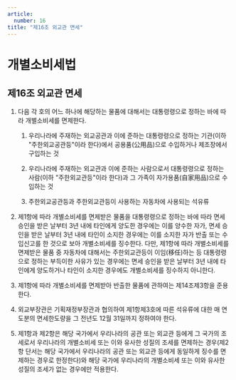 ```yaml
---
article:
  number: 16
title: "제16조 외교관 면세"
---
```

# 개별소비세법

## 제16조 외교관 면세

1. 다음 각 호의 어느 하나에 해당하는 물품에 대해서는 대통령령으로 정하는 바에 따라 개별소비세를 면제한다.

    1. 우리나라에 주재하는 외교공관과 이에 준하는 대통령령으로 정하는 기관(이하 "주한외교공관등"이라 한다)에서 공용품(公用品)으로 수입하거나 제조장에서 구입하는 것

    2. 우리나라에 주재하는 외교관과 이에 준하는 사람으로서 대통령령으로 정하는 사람(이하 "주한외교관등"이라 한다)과 그 가족이 자가용품(自家用品)으로 수입하는 것

    3. 주한외교공관등과 주한외교관등이 사용하는 자동차에 사용되는 석유류

2. 제1항에 따라 개별소비세를 면제받은 물품을 대통령령으로 정하는 바에 따라 면세 승인을 받은 날부터 3년 내에 타인에게 양도한 경우에는 이를 양수한 자가, 면세 승인을 받은 날부터 3년 내에 타인이 소지한 경우에는 이를 소지한 자가 반출 또는 수입신고를 한 것으로 보아 개별소비세를 징수한다. 다만, 제1항에 따라 개별소비세를 면제받은 물품 중 자동차에 대해서는 주한외교관등이 이임(移任)하는 등 대통령령으로 정하는 부득이한 사유가 있는 경우에는 면세 승인을 받은 날부터 3년 내에 타인에게 양도하거나 타인이 소지한 경우에도 개별소비세를 징수하지 아니한다.

3. 제1항에 따라 개별소비세를 면제받아 반출한 물품에 관하여는 제14조제3항을 준용한다.

4. 외교부장관은 기획재정부장관과 협의하여 제1항제3호에 따른 석유류에 대한 매 연도분의 면세한도량을 그 전년도 12월 31일까지 정하여야 한다.

5. 제1항과 제2항은 해당 국가에서 우리나라의 공관 또는 외교관 등에게 그 국가의 조세로서 우리나라의 개별소비세 또는 이와 유사한 성질의 조세를 면제하는 경우(제2항 단서는 해당 국가에서 우리나라의 공관 또는 외교관 등에게 동일하게 징수를 면제하는 경우로 한정한다)와 해당 국가에 우리나라의 개별소비세 또는 이와 유사한 성질의 조세가 없는 경우에만 적용한다.
